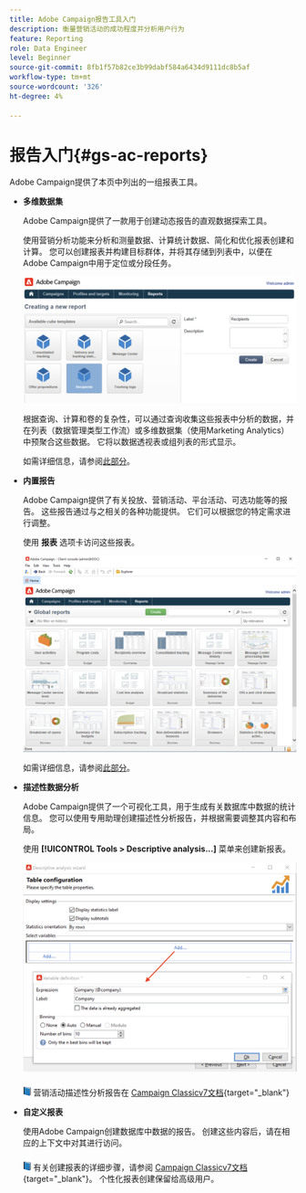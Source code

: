 ```yaml
---
title: Adobe Campaign报告工具入门
description: 衡量营销活动的成功程度并分析用户行为
feature: Reporting
role: Data Engineer
level: Beginner
source-git-commit: 8fb1f57b82ce3b99dabf584a6434d9111dc8b5af
workflow-type: tm+mt
source-wordcount: '326'
ht-degree: 4%

---
```



# 报告入门{#gs-ac-reports}

Adobe Campaign提供了本页中列出的一组报表工具。

* **多维数据集**

   Adobe Campaign提供了一款用于创建动态报告的直观数据探索工具。

   使用营销分析功能来分析和测量数据、计算统计数据、简化和优化报表创建和计算。 您可以创建报表并构建目标群体，并将其存储到列表中，以便在Adobe Campaign中用于定位或分段任务。

   ![](assets/create-a-report.png)

   根据查询、计算和卷的复杂性，可以通过查询收集这些报表中分析的数据，并在列表（数据管理类型工作流）或多维数据集（使用Marketing Analytics）中预聚合这些数据。 它将以数据透视表或组列表的形式显示。

   如需详细信息，请参阅[此部分](gs-cubes.md)。

* **内置报告**

   Adobe Campaign提供了有关投放、营销活动、平台活动、可选功能等的报告。 这些报告通过与之相关的各种功能提供。 它们可以根据您的特定需求进行调整。

   使用 **报表** 选项卡访问这些报表。

   ![](assets/built-in-reports.png)

   如需详细信息，请参阅[此部分](built-in-reports.md)。

* **描述性数据分析**

   Adobe Campaign提供了一个可视化工具，用于生成有关数据库中数据的统计信息。 您可以使用专用助理创建描述性分析报告，并根据需要调整其内容和布局。

   使用 **[!UICONTROL Tools > Descriptive analysis...]** 菜单来创建新报表。

   ![](assets/desc-analysis-report.png)

   ![](../assets/do-not-localize/book.png) 营销活动描述性分析报告在 [Campaign Classicv7文档](https://experienceleague.adobe.com/docs/campaign-classic/using/reporting/analyzing-populations/about-descriptive-analysis.html){target=&quot;_blank&quot;}

* **自定义报表**

   使用Adobe Campaign创建数据库中数据的报告。 创建这些内容后，请在相应的上下文中对其进行访问。

   ![](../assets/do-not-localize/book.png) 有关创建报表的详细步骤，请参阅 [Campaign Classicv7文档](https://experienceleague.adobe.com/docs/campaign-classic/using/reporting/creating-new-reports/about-reports-creation-in-campaign.html){target=&quot;_blank&quot;}。 个性化报表创建保留给高级用户。
